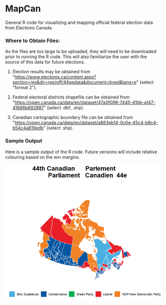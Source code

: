 # MapCan
General R code for visualizing and mapping official federal election data from Elections Canada.

### Where to Obtain Files:
As the files are too large to be uploaded, they will need to be downloaded prior to running the R code. This will also familiarize the user with the source of this data for future elections.

1. Election results may be obtained from "https://www.elections.ca/content.aspx?section=res&dir=rep/off/44gedata&document=byed&lang=e" (select "format 2").

2. Federal electoral districts shapefile can be obtained from "https://open.canada.ca/data/en/dataset/47a0f098-7445-41bb-a147-41686b692887" (select .dbf, .shp).

3. Canadian cartographic boundary file can be obtained from "https://open.canada.ca/data/en/dataset/a883eb14-0c0e-45c4-b8c4-b54c4a819edb" (select .shp).

### Sample Output
Here is a sample output of the R code. Future versions will include relative colouring based on the win margins.

![Alt text](/gitPLot2.png?raw=true)

